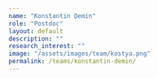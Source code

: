 ```yaml
---
name: "Konstantin Demin"
role: "Postdoc"
layout: default
description: ""
research_interest: ""
image: "/assets/images/team/kostya.png"
permalink: /teams/konstantin-demin/
---
```

